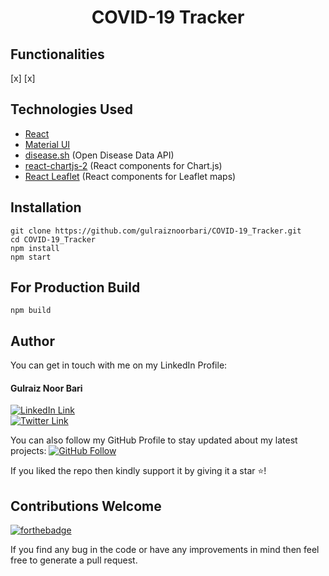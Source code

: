 <div align="center">
<h1>COVID-19 Tracker</h1>
</div>

## Functionalities

[x]
[x]

## Technologies Used

-   [React](https://reactjs.org/)
-   [Material UI](https://mui.com/)
-   [disease.sh](https://disease.sh/) (Open Disease Data API)
-   [react-chartjs-2](https://react-chartjs-2.netlify.app/) (React components for Chart.js)
-   [React Leaflet](https://react-leaflet.js.org/) (React components for Leaflet maps)

## Installation

```
git clone https://github.com/gulraiznoorbari/COVID-19_Tracker.git
cd COVID-19_Tracker
npm install
npm start
```

## For Production Build

```
npm build
```

## Author

You can get in touch with me on my LinkedIn Profile:

#### Gulraiz Noor Bari

[![LinkedIn Link](https://img.shields.io/badge/Connect-gulraiznoorbari-blue.svg?logo=linkedin&longCache=true&style=social&label=Connect)](https://www.linkedin.com/in/gulraiznoorbari)
<br />
[![Twitter Link](https://img.shields.io/badge/Follow-gulraiznoorbari-blue.svg?logo=twitter&longCache=true&style=social&label=Follow)](https://twitter.com/gulraiznoorbari)

You can also follow my GitHub Profile to stay updated about my latest projects: [![GitHub Follow](https://img.shields.io/badge/Connect-gulraiznoorbari-blue.svg?logo=Github&longCache=true&style=social&label=Follow)](https://github.com/gulraiznoorbari)

If you liked the repo then kindly support it by giving it a star ⭐!

## Contributions Welcome

[![forthebadge](https://forthebadge.com/images/badges/built-with-love.svg)](#)

If you find any bug in the code or have any improvements in mind then feel free to generate a pull request.
